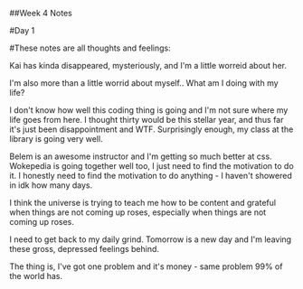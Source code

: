 ##Week 4 Notes

#Day 1

#These notes are all thoughts and feelings:

Kai has kinda disappeared, mysteriously, and I'm a little worreid about her. 

I'm also more than a little worrid about myself.. What am I doing with my life?

I don't know how well this coding thing is going and I'm not sure where my life goes from here. I thought thirty would be this stellar year, and thus far it's just been disappointment and WTF. Surprisingly enough, my class at the library is going very well. 

Belem is an awesome instructor and I'm getting so much better at css. Wokepedia is going together well too, I just need to find the motivation to do it. I honestly need to find the motivation to do anything - I haven't showered in idk how many days.

I think the universe is trying to teach me how to be content and grateful when things are not coming up roses, especially when things are not coming up roses. 

I need to get back to my daily grind. Tomorrow is a new day and I'm leaving these gross, depressed feelings behind.

The thing is, I've got one problem and it's money - same problem 99% of the world has. 

